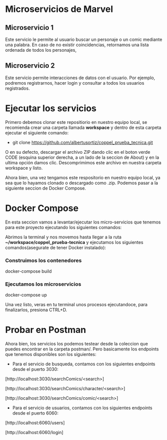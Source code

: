 # Microservicios de Marvel

## Microservicio 1

Este servicio le permite al usuario buscar un personaje o un comic mediante una palabra. En caso de no existir coincidencias, retornamos una lista ordenada de todos los personajes,

## Microservicio 2

Este servicio permite interacciones de datos con el usuario. Por ejemplo, podremos registrarnos, hacer login y consultar a todos los usuarios registrados.

# Ejecutar los servicios

Primero debemos clonar este repositiorio en nuestro equipo local, se recomienda crear una carpeta llamada **workspace** y dentro de esta carpeta ejecutar el siguiente comando:

- git clone https://github.com/albertusortiz/coppel_prueba_tecnica.git

O en su defecto, descargar el archivo ZIP dando clic en el boton verde CODE (esquina superior derecha, a un lado de la seccion de About) y en la ultima opción damos clic. Descomprimimos este archivo en nuestra carpeta workspace y listo.

Ahora bien, una vez tengamos este respositorio en nuestro equipo local, ya sea que lo hayamos clonado o descargado como .zip. Podemos pasar a la siguiente seccion de Docker Compose.

# Docker Compose

En esta seccion vamos a levantar/ejecutar los micro-servicios que tenemos para este proyecto ejecutando los siguientes comandos:

Abrimos la terminal y nos movemos hasta llegar a la ruta **~/workspace/coppel_prueba-tecnica** y ejecutamos los siguientes comandos(asegurate de tener Docker instalado):

### Construimos los contenedores

docker-compose build

### Ejecutamos los microservicios

docker-compose up

Una vez listo, veras en tu terminal unos procesos ejecutandoce, para finalizarlos, presiona CTRL+D.

# Probar en Postman

Ahora bien, los servicios los podemos testear desde la coleccion que puedes encontrar en la carpeta postman/. Pero basicamente los endpoints que tenemos disponibles son los siguientes:

- Para el servicio de busqueda, contamos con los siguientes endpoints desde el puerto 3030:

[http://localhost:3030/searchComics/<search\>]

[http://localhost:3030/searchComics/character/<search\>]

[http://localhost:3030/searchComics/comic/<search\>]

- Para el servicio de usuarios, contamos con los siguientes endpoints desde el puerto 6060:

[http://localhost:6060/users]

[http://localhost:6060/login]
